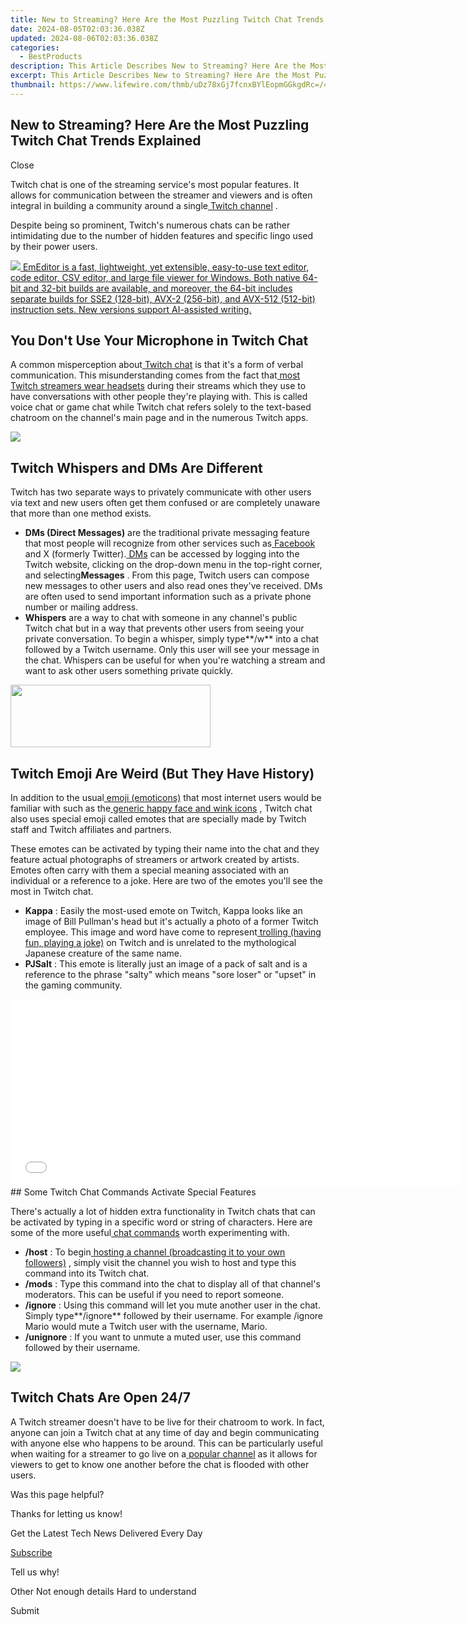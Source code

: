 ```yaml
---
title: New to Streaming? Here Are the Most Puzzling Twitch Chat Trends Explained
date: 2024-08-05T02:03:36.038Z
updated: 2024-08-06T02:03:36.038Z
categories:
  - BestProducts
description: This Article Describes New to Streaming? Here Are the Most Puzzling Twitch Chat Trends Explained
excerpt: This Article Describes New to Streaming? Here Are the Most Puzzling Twitch Chat Trends Explained
thumbnail: https://www.lifewire.com/thmb/uDz78xGj7fcnxBYlEopmGGkgdRc=/400x300/filters:no_upscale():max_bytes(150000):strip_icc():format(webp)/image-twitchchat-59f83357519de20011721065.jpg
---
```


## New to Streaming? Here Are the Most Puzzling Twitch Chat Trends Explained

Close 

 Twitch chat is one of the streaming service's most popular features. It allows for communication between the streamer and viewers and is often integral in building a community around a single[ Twitch channel](https://www.lifewire.com/what-is-twitch-4143337) .

 Despite being so prominent, Twitch's numerous chats can be rather intimidating due to the number of hidden features and specific lingo used by their power users.

<!-- affiliate ads begin -->
<a href="https://shop.emeditor.com/order/checkout.php?PRODS=4610657&QTY=1&AFFILIATE=108875&CART=1"><img src="https://www.emeditor.com/wp-content/uploads/2024/06/emeditor_chat_ai.png" border="0">
EmEditor is a fast, lightweight, yet extensible, easy-to-use text editor, code editor, CSV editor, and large file viewer for Windows. Both native 64-bit and 32-bit builds are available, and moreover, the 64-bit includes separate builds for SSE2 (128-bit), AVX-2 (256-bit), and AVX-512 (512-bit) instruction sets. New versions support AI-assisted writing.</a>
<!-- affiliate ads end -->
##  You Don't Use Your Microphone in Twitch Chat 

 A common misperception about[ Twitch chat](https://www.lifewire.com/what-is-twitch-4143337) is that it's a form of verbal communication. This misunderstanding comes from the fact that[ most Twitch streamers wear headsets](https://www.lifewire.com/twitch-streaming-with-obs-studio-4151808) during their streams which they use to have conversations with other people they're playing with. This is called voice chat or game chat while Twitch chat refers solely to the text-based chatroom on the channel's main page and in the numerous Twitch apps.

<!-- affiliate ads begin -->
<a href="https://store.advancedwebranking.com/order/checkout.php?PRODS=4715051&QTY=1&AFFILIATE=108875&CART=1"><img src="https://secure.avangate.com/images/merchant/14edc6ebfdae2e23bbed83d67f50e983/products/33_awr%20logo.png" border="0"></a>
<!-- affiliate ads end -->
##  Twitch Whispers and DMs Are Different 

 Twitch has two separate ways to privately communicate with other users via text and new users often get them confused or are completely unaware that more than one method exists.

* **DMs (Direct Messages)** are the traditional private messaging feature that most people will recognize from other services such as[ Facebook](https://www.lifewire.com/what-is-facebook-3486391) and X (formerly Twitter).[ DMs](https://www.lifewire.com/slide-into-dms-meaning-3485730) can be accessed by logging into the Twitch website, clicking on the drop-down menu in the top-right corner, and selecting**Messages** . From this page, Twitch users can compose new messages to other users and also read ones they've received. DMs are often used to send important information such as a private phone number or mailing address.
* **Whispers** are a way to chat with someone in any channel's public Twitch chat but in a way that prevents other users from seeing your private conversation. To begin a whisper, simply type**/w** into a chat followed by a Twitch username. Only this user will see your message in the chat. Whispers can be useful for when you're watching a stream and want to ask other users something private quickly.

<!-- affiliate ads begin -->
<a href="https://godlikehost.sjv.io/c/5597632/1920054/21774" target="_top" id="1920054"><img src="//a.impactradius-go.com/display-ad/21774-1920054" border="0" alt="" width="320" height="100"/></a><img height="0" width="0" src="https://imp.pxf.io/i/5597632/1920054/21774" style="position:absolute;visibility:hidden;" border="0" />
<!-- affiliate ads end -->
##  Twitch Emoji Are Weird (But They Have History) 

 In addition to the usual[ emoji (emoticons)](https://www.lifewire.com/most-popular-twitch-emotes-4177985) that most internet users would be familiar with such as the[ generic happy face and wink icons](https://www.lifewire.com/what-are-the-most-popular-emoji-3485892) , Twitch chat also uses special emoji called emotes that are specially made by Twitch staff and Twitch affiliates and partners.

 These emotes can be activated by typing their name into the chat and they feature actual photographs of streamers or artwork created by artists. Emotes often carry with them a special meaning associated with an individual or a reference to a joke. Here are two of the emotes you'll see the most in Twitch chat.

* **Kappa** : Easily the most-used emote on Twitch, Kappa looks like an image of Bill Pullman's head but it's actually a photo of a former Twitch employee. This image and word have come to represent[ trolling (having fun, playing a joke)](https://www.lifewire.com/what-is-internet-trolling-3485891) on Twitch and is unrelated to the mythological Japanese creature of the same name.
* **PJSalt** : This emote is literally just an image of a pack of salt and is a reference to the phrase "salty" which means "sore loser" or "upset" in the gaming community.

<!-- affiliate ads begin -->
<iframe id="iframe_672" src="//a.impactradius-go.com/gen-ad-code/5597632/1959812/17834/" width="720" height="300" scrolling="no" frameborder="0" marginheight="0" marginwidth="0"></iframe>
<!-- affiliate ads end -->
##  Some Twitch Chat Commands Activate Special Features 

 There's actually a lot of hidden extra functionality in Twitch chats that can be activated by typing in a specific word or string of characters. Here are some of the more useful[ chat commands](https://www.lifewire.com/complete-list-of-twitch-commands-5077008) worth experimenting with.

* **/host** : To begin[ hosting a channel (broadcasting it to your own followers)](https://www.lifewire.com/host-someone-on-twitch-4145391) , simply visit the channel you wish to host and type this command into its Twitch chat.
* **/mods** : Type this command into the chat to display all of that channel's moderators. This can be useful if you need to report someone.
* **/ignore** : Using this command will let you mute another user in the chat. Simply type**/ignore** followed by their username. For example /ignore Mario would mute a Twitch user with the username, Mario.
* **/unignore** : If you want to unmute a muted user, use this command followed by their username.

<!-- affiliate ads begin -->
<a href="https://shop.manycam.com/order/checkout.php?PRODS=17728032&QTY=1&AFFILIATE=108875&CART=1"><img src="https://secure.avangate.com/images/merchant/8230bea7d54bcdf99cdfe85cb07313d5/mcaffbanner920x120.png" border="0"></a>
<!-- affiliate ads end -->
##  Twitch Chats Are Open 24/7 

 A Twitch streamer doesn't have to be live for their chatroom to work. In fact, anyone can join a Twitch chat at any time of day and begin communicating with anyone else who happens to be around. This can be particularly useful when waiting for a streamer to go live on a[ popular channel](https://www.lifewire.com/gain-more-twitch-followers-4140659) as it allows for viewers to get to know one another before the chat is flooded with other users.

Was this page helpful?

Thanks for letting us know!

 Get the Latest Tech News Delivered Every Day

[ Subscribe ](https://www.lifewire.com/#) 

Tell us why!

 Other  Not enough details  Hard to understand 

 Submit 

<ins class="adsbygoogle"
     style="display:block"
     data-ad-format="autorelaxed"
     data-ad-client="ca-pub-7571918770474297"
     data-ad-slot="1223367746"></ins>



<ins class="adsbygoogle"
     style="display:block"
     data-ad-client="ca-pub-7571918770474297"
     data-ad-slot="8358498916"
     data-ad-format="auto"
     data-full-width-responsive="true"></ins>
